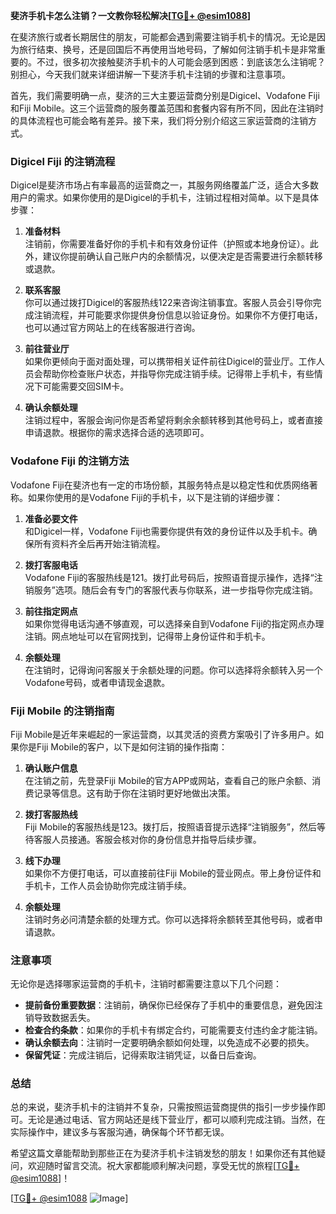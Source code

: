 **斐济手机卡怎么注销？一文教你轻松解决[[TG💪+ @esim1088](https://t.me/s/esim1088)]**

在斐济旅行或者长期居住的朋友，可能都会遇到需要注销手机卡的情况。无论是因为旅行结束、换号，还是回国后不再使用当地号码，了解如何注销手机卡是非常重要的。不过，很多初次接触斐济手机卡的人可能会感到困惑：到底该怎么注销呢？别担心，今天我们就来详细讲解一下斐济手机卡注销的步骤和注意事项。

首先，我们需要明确一点，斐济的三大主要运营商分别是Digicel、Vodafone Fiji和Fiji Mobile。这三个运营商的服务覆盖范围和套餐内容有所不同，因此在注销时的具体流程也可能会略有差异。接下来，我们将分别介绍这三家运营商的注销方式。

### Digicel Fiji 的注销流程

Digicel是斐济市场占有率最高的运营商之一，其服务网络覆盖广泛，适合大多数用户的需求。如果你使用的是Digicel的手机卡，注销过程相对简单。以下是具体步骤：

1. **准备材料**  
   注销前，你需要准备好你的手机卡和有效身份证件（护照或本地身份证）。此外，建议你提前确认自己账户内的余额情况，以便决定是否需要进行余额转移或退款。

2. **联系客服**  
   你可以通过拨打Digicel的客服热线122来咨询注销事宜。客服人员会引导你完成注销流程，并可能要求你提供身份信息以验证身份。如果你不方便打电话，也可以通过官方网站上的在线客服进行咨询。

3. **前往营业厅**  
   如果你更倾向于面对面处理，可以携带相关证件前往Digicel的营业厅。工作人员会帮助你检查账户状态，并指导你完成注销手续。记得带上手机卡，有些情况下可能需要交回SIM卡。

4. **确认余额处理**  
   注销过程中，客服会询问你是否希望将剩余余额转移到其他号码上，或者直接申请退款。根据你的需求选择合适的选项即可。

### Vodafone Fiji 的注销方法

Vodafone Fiji在斐济也有一定的市场份额，其服务特点是以稳定性和优质网络著称。如果你使用的是Vodafone Fiji的手机卡，以下是注销的详细步骤：

1. **准备必要文件**  
   和Digicel一样，Vodafone Fiji也需要你提供有效的身份证件以及手机卡。确保所有资料齐全后再开始注销流程。

2. **拨打客服电话**  
   Vodafone Fiji的客服热线是121。拨打此号码后，按照语音提示操作，选择“注销服务”选项。随后会有专门的客服代表与你联系，进一步指导你完成注销。

3. **前往指定网点**  
   如果你觉得电话沟通不够直观，可以选择亲自到Vodafone Fiji的指定网点办理注销。网点地址可以在官网找到，记得带上身份证件和手机卡。

4. **余额处理**  
   在注销时，记得询问客服关于余额处理的问题。你可以选择将余额转入另一个Vodafone号码，或者申请现金退款。

### Fiji Mobile 的注销指南

Fiji Mobile是近年来崛起的一家运营商，以其灵活的资费方案吸引了许多用户。如果你是Fiji Mobile的客户，以下是如何注销的操作指南：

1. **确认账户信息**  
   在注销之前，先登录Fiji Mobile的官方APP或网站，查看自己的账户余额、消费记录等信息。这有助于你在注销时更好地做出决策。

2. **拨打客服热线**  
   Fiji Mobile的客服热线是123。拨打后，按照语音提示选择“注销服务”，然后等待客服人员接通。客服会核对你的身份信息并指导后续步骤。

3. **线下办理**  
   如果你不方便打电话，可以直接前往Fiji Mobile的营业网点。带上身份证件和手机卡，工作人员会协助你完成注销手续。

4. **余额处理**  
   注销时务必问清楚余额的处理方式。你可以选择将余额转至其他号码，或者申请退款。

### 注意事项

无论你是选择哪家运营商的手机卡，注销时都需要注意以下几个问题：

- **提前备份重要数据**：注销前，确保你已经保存了手机中的重要信息，避免因注销导致数据丢失。
- **检查合约条款**：如果你的手机卡有绑定合约，可能需要支付违约金才能注销。
- **确认余额去向**：注销时一定要明确余额如何处理，以免造成不必要的损失。
- **保留凭证**：完成注销后，记得索取注销凭证，以备日后查询。

### 总结

总的来说，斐济手机卡的注销并不复杂，只需按照运营商提供的指引一步步操作即可。无论是通过电话、官方网站还是线下营业厅，都可以顺利完成注销。当然，在实际操作中，建议多与客服沟通，确保每个环节都无误。

希望这篇文章能帮助到那些正在为斐济手机卡注销发愁的朋友！如果你还有其他疑问，欢迎随时留言交流。祝大家都能顺利解决问题，享受无忧的旅程[[TG💪+ @esim1088](https://t.me/s/esim1088)]！

[[TG💪+ @esim1088](https://t.me/s/esim1088) ![Image](https://i.postimg.cc/4NQfJmqS/Snipaste-2025-05-13-00-14-12.png)]